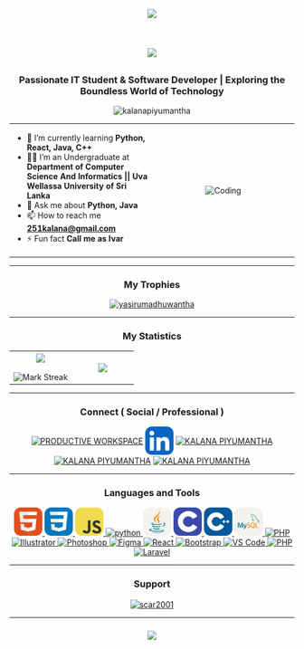 <p align="center" ><img  src = "https://github.com/7oSkaaa/7oSkaaa/blob/main/Images/about_me.gif?raw=true" width = 100px></p>
<h1 align="center">
    <img src="https://readme-typing-svg.herokuapp.com/?font=Righteous&size=35&center=true&vCenter=true&width=500&height=70&duration=4000&lines=Hi+There!+👋;+I'm+Kalana+Piyumantha!;" />
</h1>
<h3 align="center">Passionate IT Student & Software Developer | Exploring the Boundless World of Technology</h3>
<p align="center"> <img src="https://komarev.com/ghpvc/?username=kalanapiyumantha&label=Profile%20views&color=0e75b6&style=flat" alt="kalanapiyumantha" /> </p>

<table align="center">
<tr border="none">
<td width="50%" align="left">
  
- 🌱 I’m currently learning **Python, React, Java, C++**
- 🧑‍🎓 I’m an Undergraduate at **Department of Computer Science And Informatics || Uva Wellassa University of Sri Lanka**
- 💬 Ask me about **Python, Java**
- 📫 How to reach me **251kalana@gmail.com**
- ⚡ Fun fact **Call me as Ivar**


</td>
<td width="50%" align="center">

  <img align="center" alt="Coding" width="450" src="https://repository-images.githubusercontent.com/588181932/e36ec678-7984-4cdd-8e4c-a3932772ff8e">

  
  </td>
</tr>
</table>

---

<h3 align="center">My Trophies</h3>
<p align="center"> <a href="https://github.com/ryo-ma/github-profile-trophy"><img src="https://github-profile-trophy.vercel.app/?username=yasirumadhuwantha&theme=darkhub" alt="yasirumadhuwantha" /></a> </p>

---

<h3 align="center">My Statistics</h3>
<p align="center">
<table align="center">
<tr border="none">
<td width="50%" align="center">
  
  <img  align="center"  src="https://github-readme-stats.vercel.app/api?username=kalanapiyumantha&theme=dark&show_icons=true&count_private=true" />
  <br></br>
  <img  title="Streak Stats" alt="Mark Streak" src="https://github-readme-streak-stats.herokuapp.com/?user=kalanapiyumantha&theme=dark&hide_border=false" /> 
</td>
<td width="50%" align="center">

  <img  align="center"  src="https://github-readme-stats.anuraghazra1.vercel.app/api/top-langs/?username=kalanapiyumantha&theme=dark&hide_border=false&no-bg=true&no-frame=true&langs_count=10"/>
  
  </td>
</tr>
</table>

---

<h3 align="center">Connect ( Social / Professional )</h3>
<p align="center">
<a href="https://www.youtube.com/@KalanaPiyumantha" target="blank"><img align="center" src="https://static-00.iconduck.com/assets.00/youtube-icon-2048x2048-gedp2icy.png" alt="PRODUCTIVE WORKSPACE" height="50" width="50" /></a>
<a href="https://www.linkedin.com/in/kalana-piyumantha/?trk=opento_sprofile_topcard" target="blank"><img align="center" src="https://github.com/tandpfun/skill-icons/blob/main/icons/LinkedIn.svg" alt="KALANA PIYUMANTHA" height="50" width="50" /></a>
<a href="" target="blank"><img align="center" src="https://raw.githubusercontent.com/rahuldkjain/github-profile-readme-generator/master/src/images/icons/Social/stack-overflow.svg" alt="KALANA PIYUMANTHA" height="50" width="50" /></a>
<a href="https://fb.com/https://www.facebook.com/kalana.willaddaragamage/" target="blank"><img align="center" src="https://raw.githubusercontent.com/rahuldkjain/github-profile-readme-generator/master/src/images/icons/Social/facebook.svg" alt="KALANA PIYUMANTHA" height="50" width="50" /></a>
<a href="" target="blank"><img align="center" src="https://www.edigitalagency.com.au/wp-content/uploads/new-Instagram-icon-png-full-colour.png" alt="KALANA PIYUMANTHA" height="50" width="50" /></a>
</p>

---

<h3 align="center">Languages and Tools</h3>
<p align="center">
<a href="https://www.w3.org/html/" target="_blank" rel="noreferrer"> <img src="https://github.com/tandpfun/skill-icons/blob/main/icons/HTML.svg" alt="HTML5" width="50" height="50"/> </a>    
 <a href="https://www.w3schools.com/css/" target="_blank" rel="noreferrer"> <img src="https://github.com/tandpfun/skill-icons/blob/main/icons/CSS.svg" alt="CSS3" width="50" height="50"/> </a>    
<a href="https://developer.mozilla.org/en-US/docs/Web/JavaScript" target="_blank" rel="noreferrer"> <img src="https://github.com/tandpfun/skill-icons/blob/main/icons/JavaScript.svg" alt="javascript" width="50" height="50"/> </a>    
<a href="https://www.python.org" target="_blank" rel="noreferrer"> <img src="https://github.com/Scar1109/skill-icons/blob/main/icons/Python-Light.svg" alt="python" width="50" height="50"/> </a>    
<a href="https://www.java.com" target="_blank" rel="noreferrer"> <img src="https://github.com/tandpfun/skill-icons/blob/main/icons/Java-Light.svg" alt="Java" width="50" height="50"/> </a>    
<a href="https://www.cprogramming.com/" target="_blank" rel="noreferrer"> <img src="https://github.com/tandpfun/skill-icons/blob/main/icons/C.svg" alt="C" width="50" height="50"/> </a>    
<a href="https://www.w3schools.com/cpp/" target="_blank" rel="noreferrer"> <img src="https://github.com/tandpfun/skill-icons/blob/main/icons/CPP.svg" alt="C++" width="50" height="50"/> </a>
<a href="https://www.mysql.com/" target="_blank" rel="noreferrer"> <img src="https://github.com/tandpfun/skill-icons/blob/main/icons/MySQL-Light.svg" alt="MySQL" width="50" height="50"/> </a>
<a href="https://www.php.net" target="_blank" rel="noreferrer"> <img src="https://github.com/Scar1109/skill-icons/blob/Scar1109/icons/PHP-Light.svg" alt="PHP" width="50" height="50"/> </a>
<a href="https://www.illustrator.com/en" target="_blank" rel="noreferrer"> <img src="https://github.com/Scar1109/skill-icons/blob/Scar1109/icons/Illustrator.svg" alt="Illustrator" width="50" height="50"/> </a>
<a href="https://www.photoshop.com/en" target="_blank" rel="noreferrer"> <img src="https://github.com/Scar1109/skill-icons/blob/Scar1109/icons/Photoshop.svg" alt="Photoshop" width="50" height="50"/> </a>
<a href="https://www.figma.com/" target="_blank" rel="noreferrer"> <img src="https://github.com/Scar1109/skill-icons/blob/main/icons/Figma-Light.svg" alt="Figma" width="50" height="50"/> </a>
</a>
    <a href="https://reactjs.org/" target="_blank" rel="noreferrer">
  <img src="https://github.com/Scar1109/skill-icons/blob/Scar1109/icons/React-Dark.svg" alt="React" width="50" height="50" />
</a>
<a href="https://getbootstrap.com/" target="_blank" rel="noreferrer">
  <img src="https://github.com/Scar1109/skill-icons/blob/Scar1109/icons/Bootstrap.svg" alt="Bootstrap" width="50" height="50" />
</a>
<a href="https://code.visualstudio.com/" target="_blank" rel="noreferrer">
  <img src="https://github.com/Scar1109/skill-icons/blob/Scar1109/icons/VSCode-Dark.svg" alt="VS Code" width="50" height="50" />
</a>

<a href="https://www.php.net/" target="_blank" rel="noreferrer">
  <img src="https://github.com/Scar1109/skill-icons/blob/Scar1109/icons/PHP-Dark.svg" alt="PHP" width="50" height="50" />
</a>
<a href="https://laravel.com/" target="_blank" rel="noreferrer">
  <img src="https://raw.githubusercontent.com/Scar1109/skill-icons/main/icons/Laravel.svg" alt="Laravel" width="50" height="50" />
</a>
</p>

---

<h3 align="center">Support</h3>
<p align="center"><a href="https://www.buymeacoffee.com/yasiru"> <img align="center" src="https://cdn.buymeacoffee.com/buttons/v2/default-yellow.png" height="50" width="210" alt="scar2001" /></a></p>
<hr/>
<h3 align="center">
    <img src="https://readme-typing-svg.herokuapp.com/?font=Righteous&size=25&center=true&vCenter=true&width=500&height=70&duration=4000&lines=Thanks+for+visiting!+✌️;+Shoot+me+a+message+on+Linkedin!;I'm+always+down+to+collab+:)">
</h3>
